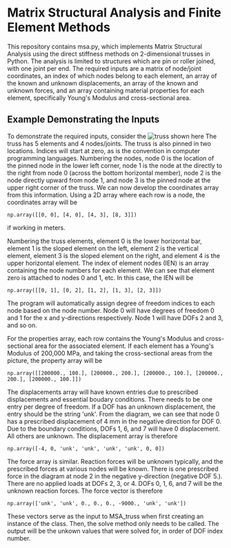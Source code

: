# Matrix Structural Analysis and Finite Element Methods

This repository contains msa.py, which implements Matrix Structural Analysis using the direct stiffness methods on 2-dimensional trusses in Python. The analysis is limited to structures which are pin or roller joined, with one joint per end. The required inputs are a matrix of node/joint coordinates, an index of which nodes belong to each element, an array of the known and unknown displacements, an array of the known and unknown forces, and an array containing material properties for each element, specifically Young's Modulus and cross-sectional area.

## Example Demonstrating the Inputs

To demonstrate the required inputs, consider the ![truss shown here](https://github.com/mattwilliams06/MSAandFEM/blob/master/truss1.png) The truss has 5 elements and 4 nodes/joints. The truss is also pinned in two locations. Indices will start at zero, as is the convention in computer programming languages. Numbering the nodes, node 0 is the location of the pinned node in the lower left corner, node 1 is the node at the directly to the right from node 0 (across the bottom horizontal member), node 2 is the node directly upward from node 1, and node 3 is the pinned node at the upper right corner of the truss. We can now develop the coordinates array from this information. Using a 2D array where each row is a node, the coordinates array will be

`np.array([[0, 0], [4, 0], [4, 3], [8, 3]])` 

if working in meters.

Numbering the truss elements, element 0 is the lower horizontal bar, element 1 is the sloped element on the left, element 2 is the vertical element, element 3 is the sloped element on the right, and element 4 is the upper horizontal element. The index of element nodes (IEN) is an array containing the node numbers for each element. We can see that element zero is attached to nodes 0 and 1, etc. In this case, the IEN will be 

`np.array([[0, 1], [0, 2], [1, 2], [1, 3], [2, 3]])`

The program will automatically assign degree of freedom indices to each node based on the node number. Node 0 will have degrees of freedom 0 and 1 for the x and y-directions respectively. Node 1 will have DOFs 2 and 3, and so on.

For the properties array, each row contains the Young's Modulus and cross-sectional area for the associated element. If each element has a Young's Modulus of 200,000 MPa, and taking the cross-sectional areas from the picture, the property array will be 

`np.array([[200000., 100.], [200000., 200.], [200000., 100.], [200000., 200.], [200000., 100.]])`

The displacements array will have known entries due to prescribed displacements and essential boudary conditions. There needs to be one entry per degree of freedom. If a DOF has an unknown displacement, the entry should be the string 'unk'. From the diagram, we can see that node 0 has a prescribed displacement of 4 mm in the negative direction for DOF 0. Due to the boundary conditions, DOFs 1, 6, and 7 will have 0 displacement. All others are unknown. The displacement array is therefore 

`np.array([-4, 0, 'unk', 'unk', 'unk', 'unk', 0, 0])`

The force array is similar. Reaction forces will be unknown typically, and the prescribed forces at various nodes will be known. There is one prescribed force in the diagram at node 2 in the negative y-direction (negative DOF 5.). There are no applied loads at DOFs 2, 3, or 4. DOFs 0, 1, 6, and 7 will be the unknown reaction forces. The force vector is therefore 

`np.array(['unk', 'unk', 0., 0., 0., -9000., 'unk', 'unk'])`

These vectors serve as the input to MSA_truss when first creating an instance of the class. Then, the solve method only needs to be called. The output will be the unkown values that were solved for, in order of DOF index number.